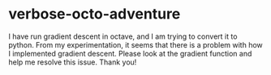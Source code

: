 # verbose-octo-adventure
I have run gradient descent in octave, and I am trying to convert it to python. From my experimentation, it seems that there is a problem with how I implemented gradient descent.
Please look at the gradient function and help me resolve this issue. Thank you!
